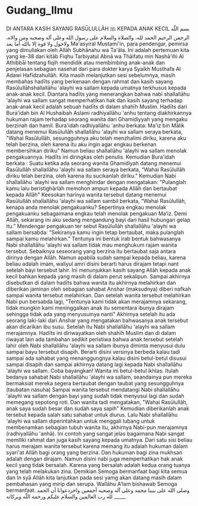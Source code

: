 # Gudang_Ilmu
DI ANTARA KASIH SAYANG RASŪLULLĀH ﷺ KEPADA ANAK KECIL  بسم اللّه الرحمن الرحيم  الحمد لله، والصلاة والسلام على رسول الله وعلى آله وصحبه ومن والاه، ولاحول ولا قوة إلا بالله أما بعد   Ma'asyiral Mustami'in, para pendengar, pemirsa yang dimuliakan oleh Allāh Subhānahu wa Ta'āla.  Ini adalah pertemuan kita yang ke-38 dari kitāb  Fiqhu Tarbiyatul Abnā wa Thāifatu min Nashā'ihi Al Athibbāi tentang fiqih mendidik atau membimbing anak-anak dan penjelasan sebagian nasehat dari para dokter karya Syaikh Musthafa Al Adawi Hafīdzahullāh.   Kita masih melanjutkan sesi sebelumnya, masih membahas hadīts yang berkenaan dengan rahmat dan kasih sayang Rasūlullāhshallallāhu 'alayhi wa sallam kepada umatnya terkhusus kepada anak-anak kecil.  Diantara hadīts yang menerangkan bahwa nabi shallallāhu 'alayhi wa sallam sangat memperhatikan hak dan kasih sayang terhadap anak-anak kecil adalah sebuah hadīts di dalam shahīh Muslim.   Hadīts dari Bura'idah bin Al Hushaibah Aslami  radhiyallāhu 'anhu tentang diakhirkannya hukuman rajam terhadap seorang wanita dari Ghamidiyyah yang mengaku berzinah dan hamil.  Bura'idah radhiyallāhu 'anhu berkata:  Ma'iz bin Mālik datang menemui Rasūlullāh shallallāhu 'alayhi wa sallam seraya berkata,  "Wahai Rasūlullāh, sesungguhnya aku telah menzhalimi diriku, karena aku telah berzina, oleh karena itu aku ingin agar engkau berkenan membersihkan diriku" Namun beliau shallallāhu 'alayhi wa sallam menolak pengakuannya.  Hadīts ini diringkas oleh penulis.   Kemudian Bura'idah berkata :  Suatu ketika ada seorang wanita Ghamidiyah datang menemui Rasūlullāh  shallallāhu 'alayhi wa sallam  seraya berkata, “Wahai Rasūlullāh  diriku telah berzina, oleh karena itu sucikanlah diriku.”   Kemudian Nabi shallallāhu 'alayhi wa sallam menghindar dengan mengatakan: "Pulanglah kamu lalu beristighārlah memohon ampun kepada Allāh dan bertaubat kepada Allāh"  Keesokan harinya wanita tersebut datang menemui Rasūlullāh shallallāhu 'alayhi wa sallam  sambil berkata, “Wahai Rasūlullāh, kenapa anda menolak pengakuanku? Sepertinya engkau menolak pengakuanku sebagaimana engkau telah menolak pengakuan Ma’iz. Demi Allāh, sekarang ini aku sedang mengandung bayi dari hasil hubungan gelap itu.”   Mendengar pengakuan ter sebut  Rasūlullāh shallallāhu 'alayhi wa sallam  bersabda: “Sekiranya kamu ingin tetap bertaubat, maka pulanglah sampai kamu melahirkan.”  Tentunya ini bentuk irab bentuk bahwasanya Nabi shallallāhu 'alayhi wa sallam  tidak mau menghukum rajam wanita tersebut. Sebaiknya seseorang yang berzina itu bertaubat saja antara dirinya dengan Allāh.  Namun apabila sudah sampai kepada beliau, karena beliau adalah imam, waliyul amri disini berarti harus dirajam tetapi nant setelah bayi tersebut lahir.  Ini menunjukkan kasih sayang Allāh kepada anak kecil bahkan kepada yang masih di dalam perut sekalipun.  Sampai akhirnya disebutkan di dalam hadīts bahwa wanita itu akhirnya melahirkan dan diberikan jaminan oleh sebagian sahabat Anshar (maksudnya) diberi nafkah sampai wanita tersebut  melahirkan.   Dan setelah wanita tersebut melahirkan Nabi pun bersabda lagi,  "Tentunya kami tidak akan merajamnya sekarang, tidak mungkin kami meninggalkan anak itu sementara ibunya dirajam sehingga tidak ada yang menyusuinya nanti"  Akhirnya setelah itu ada seorang laki-laki dari Anshar yang mengatakan bahwasanya anak tersebut akan dicarikan ibu susu.  Setelah itu Nabi shallallāhu 'alayhi wa sallam merajamnya.  Hadīts ini diriwayatkan oleh shahīh Muslim dan di dalam riwayat lain ada tambahan sedikit peristiwa bahwa anak tersebut setelah lahir oleh Nabi shallallāhu 'alayhi wa sallam ibunya diminta menyusui dulu sampai bayu tersebut  disapih.   Berarti disini versinya berbeda kalau tadi sampai ada sahabat yang menanggungnya kalau  disini betul-betul disusui sampai disapih dan sampai akhirnya datang lagi kepada Nabi shallallāhu 'alayhi wa sallam.  Coba bayangkan!   Wanita ini betul-betul ikhlas.  Itulah bedanya sahabat Nabi shallallāhu 'alayhi wa sallam, seandainya pun mereka bermaksiat mereka segera bertaubat dengan taubat yang sesungguhnya (taubatan nasuha)  Sampai wanita tersebut mendatangi Nabi shallallāhu 'alayhi wa sallam dengan bayi yang sudah tidak menyusui lagi dan sudah memegang sepotong roti.  Dan wanita tadi mengatakan, "Wahai Rasūlullāh,  anak saya sudah besar dan sudah saya sapih"  Kemudian diberikanlah  anak tersebut kepada salah satu sahabat untuk diurus.  Lalu Nabi shallallāhu 'alayhi wa sallam diperintahkan untuk menggali lubang untuk membenamkan sebagian tubuh wanita itu,  akhirnya Nabi-pun merajamnya (radhiyallāhu 'anhā).  Ini contoh yang sangat jelas bagaimana Nabi sangat memiliki rahmat dan juga kasih sayang kepada umatnya.  Dari satu sisi beliau harus merajam wanita tersebut karena memang itu adalah hukuman dalam syari'at Allāh bagi orang yang berzina. Dan hukuman bagi  zina mukhsan adalah dengan dirajam.   Namun disini nabi juga memperhatikan hak anak kecil yang tidak bersalah. Karena yang bersalah adalah kedua orang tuanya yang telah melakukan zina.  Demikian Semoga bermanfaat bagi kita semua dan In syā Allāh kita lanjutkan pada sesi yamg akan datang masih dalam pembahasan yang mirip dan serupa.  Wallāhu A'lam bishawab   Semoga bermanfaat.  وصلى الله على نبينا محمد وعلى آله وصحبه أجمعين واخردعوانا أن الحمد لله رب العالمين والسلام عليكم ورحمة اللّه وبركاته  _____
